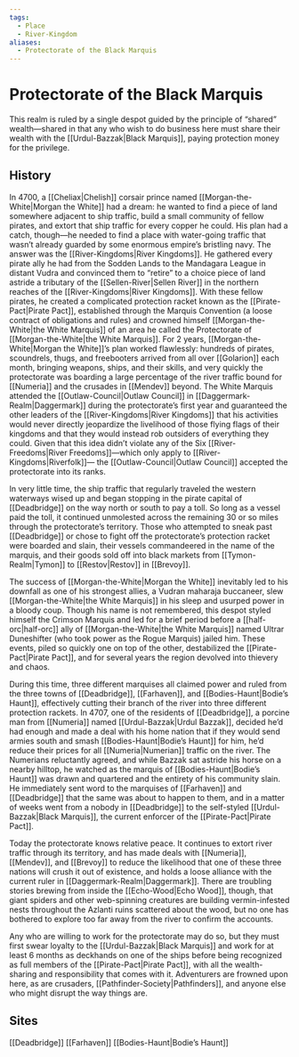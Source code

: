 ```yaml
---
tags:
  - Place
  - River-Kingdom
aliases:
  - Protectorate of the Black Marquis
---
```

# Protectorate of the Black Marquis
This realm is ruled by a single despot guided by the principle of “shared” wealth—shared in that any who wish to do business here must share their wealth with the [[Urdul-Bazzak|Black Marquis]], paying protection money for the privilege. 

## History
In 4700, a [[Cheliax|Chelish]] corsair prince named [[Morgan-the-White|Morgan the White]] had a dream: he wanted to find a piece of land somewhere adjacent to ship traffic, build a small community of fellow pirates, and extort that ship traffic for every copper he could. His plan had a catch, though—he needed to find a place with water-going traffic that wasn’t already guarded by some enormous empire’s bristling navy. The answer was the [[River-Kingdoms|River Kingdoms]]. He gathered every pirate ally he had from the Sodden Lands to the Mandagara League in distant Vudra and convinced them to “retire” to a choice piece of land astride a tributary of the [[Sellen-River|Sellen River]] in the northern reaches of the [[River-Kingdoms|River Kingdoms]]. With these fellow pirates, he created a complicated protection racket known as the [[Pirate-Pact|Pirate Pact]], established through the Marquis Convention (a loose contract of obligations and rules) and crowned himself [[Morgan-the-White|the White Marquis]] of an area he called the Protectorate of [[Morgan-the-White|the White Marquis]]. For 2 years, [[Morgan-the-White|Morgan the White]]’s plan worked flawlessly: hundreds of pirates, scoundrels, thugs, and freebooters arrived from all over [[Golarion]] each month, bringing weapons, ships, and their skills, and very quickly the protectorate was boarding a large percentage of the river traffic bound for [[Numeria]] and the crusades in [[Mendev]] beyond. The White Marquis attended the [[Outlaw-Council|Outlaw Council]] in [[Daggermark-Realm|Daggermark]] during the protectorate’s first year and guaranteed the other leaders of the [[River-Kingdoms|River Kingdoms]] that his activities would never directly jeopardize the livelihood of those flying flags of their kingdoms and that they would instead rob outsiders of everything they could. Given that this idea didn’t violate any of the Six [[River-Freedoms|River Freedoms]]—which only apply to [[River-Kingdoms|Riverfolk]]— the [[Outlaw-Council|Outlaw Council]] accepted the protectorate into its ranks.

In very little time, the ship traffic that regularly traveled the western waterways wised up and began stopping in the pirate capital of [[Deadbridge]] on the way north or south to pay a toll. So long as a vessel paid the toll, it continued unmolested across the remaining 30 or so miles through the protectorate’s territory. Those who attempted to sneak past [[Deadbridge]] or chose to fight off the protectorate’s protection racket were boarded and slain, their vessels commandeered in the name of the marquis, and their goods sold off into black markets from [[Tymon-Realm|Tymon]] to [[Restov|Restov]] in [[Brevoy]].

The success of [[Morgan-the-White|Morgan the White]] inevitably led to his downfall as one of his strongest allies, a Vudran maharaja buccaneer, slew [[Morgan-the-White|the White Marquis]] in his sleep and usurped power in a bloody coup. Though his name is not remembered, this despot styled himself the Crimson Marquis and led for a brief period before a [[half-orc|half-orc]] ally of [[Morgan-the-White|the White Marquis]] named Ultrar Duneshifter (who took power as the Rogue Marquis) jailed him. These events, piled so quickly one on top of the other, destabilized the [[Pirate-Pact|Pirate Pact]], and for several years the region devolved into thievery and chaos.

During this time, three different marquises all claimed power and ruled from the three towns of [[Deadbridge]], [[Farhaven]], and [[Bodies-Haunt|Bodie’s Haunt]], effectively cutting their branch of the river into three different protection rackets. In 4707, one of the residents of [[Deadbridge]], a porcine man from [[Numeria]] named [[Urdul-Bazzak|Urdul Bazzak]], decided he’d had enough and made a deal with his home nation that if they would send armies south and smash [[Bodies-Haunt|Bodie’s Haunt]] for him, he’d reduce their prices for all [[Numeria|Numerian]] traffic on the river. The Numerians reluctantly agreed, and while Bazzak sat astride his horse on a nearby hilltop, he watched as the marquis of [[Bodies-Haunt|Bodie’s Haunt]] was drawn and quartered and the entirety of his community slain. He immediately sent word to the marquises of [[Farhaven]] and [[Deadbridge]] that the same was about to happen to them, and in a matter of weeks went from a nobody in [[Deadbridge]] to the self-styled [[Urdul-Bazzak|Black Marquis]], the current enforcer of the [[Pirate-Pact|Pirate Pact]].

Today the protectorate knows relative peace. It continues to extort river traffic through its territory, and has made deals with [[Numeria]], [[Mendev]], and [[Brevoy]] to reduce the likelihood that one of these three nations will crush it out of existence, and holds a loose alliance with the current ruler in [[Daggermark-Realm|Daggermark]]. There are troubling stories brewing from inside the [[Echo-Wood|Echo Wood]], though, that giant spiders and other web-spinning creatures are building vermin-infested nests throughout the Azlanti ruins scattered about the wood, but no one has bothered to explore too far away from the river to confirm the accounts.

Any who are willing to work for the protectorate may do so, but they must first swear loyalty to the [[Urdul-Bazzak|Black Marquis]] and work for at least 6 months as deckhands on one of the ships before being recognized as full members of the [[Pirate-Pact|Pirate Pact]], with all the wealth-sharing and responsibility that comes with it. Adventurers are frowned upon here, as are crusaders, [[Pathfinder-Society|Pathfinders]], and anyone else who might disrupt the way things are.

## Sites
[[Deadbridge]]
[[Farhaven]]
[[Bodies-Haunt|Bodie’s Haunt]]